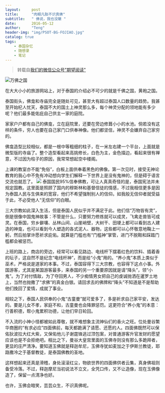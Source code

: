 ```yaml
---
layout:     post
title:      "肉眼凡胎不识真佛"
subtitle:   " 佛说，我也没辙 "
date:       2016-05-12 
author:     "Teng"
header-img: "img/PSOT-BG-FOJIAO.jpg"
catalog: true
tags:
    - 泰国杂忆
    - 随想录
    - 笔记
---
```



>转载自[我们的微信公众号"期望阅读"](http://mp.weixin.qq.com/s?__biz=MjM5MDI1OTI0Mg==&mid=400769551&idx=1&sn=3d45326848e1f9badf2e8fd80350693a&scene=4#wechat_redirect)

![万佛之国](http://7xtgob.com2.z0.glb.clouddn.com/640.jpg)

在大大小小的旅游网站上，对于泰国的介绍必不可少的就是千佛之国，黄袍之国。

泰国街头，佛龛和寺庙完全是随处可见，甚至大有超过泰国人口数量的趋势。我甚至开始杞人忧天，泰国不大的国土上神灵那么多，每个神灵分配的领地能有多少呢？他们最多能佑庇自己供主一家的庭院。

家家户户都有自己的佛龛，立在庭院里，还要在旁边修葺小小的水池。倘若没有这样的条件，穷人也要在自己家门口供奉神像。他们都坚信，神灵不会嫌弃自己家穷的。

佛龛造型比较相似，都是一根中等粗细的柱子，在一米左右建一个平台，上面就是微型版的寺庙了。整个造型看起来高挑修长，白色为主，金色描边，看起来很有禅意，不过因为柱子的原因，我常常想起空中楼阁。

上课的教室亦不能“免俗”，白板上面供奉着黑色的佛像。第一次见时，接受无神论教育的我心中不免有冲动想向学生们解释一下世界上是没有鬼神的，但是碍于语言交流也就忍了。
![](http://7xtgob.com2.z0.glb.clouddn.com/640%20.jpg)
泰国国民95%信奉佛教，可让人真真奇怪的是，泰国宪法并未规定国教。这里面是照顾了国内的穆斯林和基督信徒的情感，不过我相信更多是因为泰国人民与生俱来的宽容，他们不希望强制别人的信仰。如我般无信仰者就受益于此，不必受他人“无信仰”的白眼。

三大宗教如此深入生活，但是泰国人民似乎并不满足于此。他们信“万物皆有灵”，倒是很像中国鬼神故事：不管是什么，只要努力修炼就可以成灵，飞禽走兽皆可成灵。在泰国，穷乡僻壤、丛林山间、山崖峭壁，大树干、田埂上都可以看到古人建造的神龛，也可以看到今人塑造的各式泥人、器物，这些都可以心怀敬意地鞠上一躬，然后拍掌许愿祈求庇佑。就算是门槛也有“门槛神”掌管，进门不脱鞋和踩踏门槛都会被惩罚。

上班的路上，商店的旁边，经常可以看见路边、电线杆下摆着红色的饮料、插着香的坛子，这自然不是纪念“电线杆神”，而是给“小鬼”用的。“养小鬼”本质上类似于巫术，严格说是道家的本事。不过，泰国容得下三大宗教，也容得下这点小事。外国游客，尤其是某国游客最多，来泰国的另一个重要原因就是请“降头”，领“小鬼”。为了对付情敌，为了夺回男人，不少痴情男女把自己的虔诚抛洒在暹罗土地上，当然也抛撒了“求佛”的真金白银。请回求去的佛牌和“降头”不知道是不是帮助他们挽回了爱情，成就了事业。




相较之下，泰国人民供奉的小鬼“古童曼”就可爱多了，多是祈求自己家平安，发达的。要是儿女不孝，家庭不和，古童曼也会降罪惩罚。这更符合“养小鬼”的本意：行善积德，帮小鬼累积功德，让他们早日轮回。

不入流的小神小怪都被如此尊敬，就不难想象主流神仙们的香火之旺。位处曼谷繁华商圈的“有求必应”四面佛前，每天都跪满了请愿、还愿的人。四面佛既然可以保佑狄波拉大红大紫，又保佑他儿子谢霆锋逃过顶包案，对普通游客升官发财的愿望应该也是不会拒绝吧。相比之下，曼谷大皇宫里面的玉佛寺则没有那么多跪拜者，更显的庄严清净。要知道玉佛就是释迦牟尼，玉佛寺犹如麦加之于伊斯兰教徒，耶路撒冷之于基督教徒，是泰国佛教的圣地。

这样想起来还真是滑稽，身处滚滚红尘，物欲世界的四面佛供者云集，真身佛祖则备受冷落。不过，释迦摩尼当初说法不立文，全凭口传，又不让造像，现在玉佛像造了，保留一点清净也好。

也许，玉佛会暗笑，芸芸众生，不识真佛呢。
